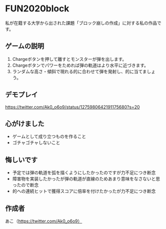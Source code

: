 # FUN2020block

私が在籍する大学から出された課題「ブロック崩しの作成」に対する私の作品です。

## ゲームの説明
1. Chargeボタンを押して離すとモンスターが弾を出します。
2. Chargeボタンでパワーをためれば弾の軌道はより水平に近づきます。
3. ランダムな高さ・傾斜で現れる的に合わせて弾を発射し、的に当てましょう。

## デモプレイ
https://twitter.com/Ak0_o6o9/status/1275980642191175680?s=20

## 心がけました
- ゲームとして成り立つものを作ること
- ゴチャゴチャしないこと

## 悔しいです
- 予定では弾の軌道を弧を描くようにしたかったのですが力不足につき断念
- 障害物を実装したかったが弾の軌道が直線のためあまり意味をなさないと思ったので断念
- 的への連続ヒットで獲得スコアに倍率を付けたかったが力不足につき断念

## 作成者
あこ（https://twitter.com/Ak0_o6o9）
